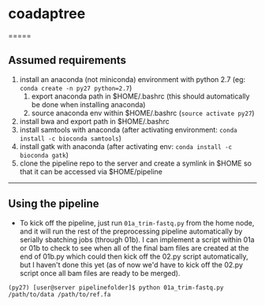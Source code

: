 # coadaptree
=====
## Assumed requirements
1. install an anaconda (not miniconda) environment with python 2.7 (eg: `conda create -n py27 python=2.7`)
    1. export anaconda path in $HOME/.bashrc (this should automatically be done when installing anaconda)
    1. source anaconda env within $HOME/.bashrc (`source activate py27`)
1. install bwa and export path in $HOME/.bashrc
1. install samtools with anaconda (after activating environment: `conda install -c bioconda samtools`)
1. install gatk with anaconda (after activating env: `conda install -c bioconda gatk`)
1. clone the pipeline repo to the server and create a symlink in $HOME so that it can be accessed via $HOME/pipeline

-----

## Using the pipeline
- To kick off the pipeline, just run `01a_trim-fastq.py` from the home node, and it will run the rest of the preprocessing pipeline automatically by serially sbatching jobs (through 01b). I can implement a script within 01a or 01b to check to see when all of the final bam files are created at the end of 01b.py which could then kick off the 02.py script automatically, but I haven't done this yet (as of now we'd have to kick off the 02.py script once all bam files are ready to be merged).

`(py27) [user@server pipelinefolder]$ python 01a_trim-fastq.py /path/to/data /path/to/ref.fa`
